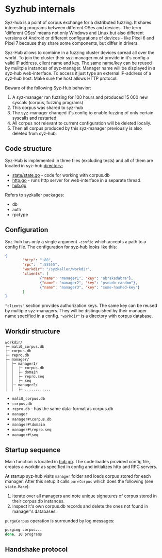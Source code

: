 # Syzhub internals

Syz-hub is a point of corpus exchange for a distributed fuzzing. It shares interesting programs between different OSes and devices. The term 'different OSes' means not only Windows and Linux but also different versions of Android or different configurations of devices - like Pixel 6 and Pixel 7 because they share some components, but differ in drivers.

Syz-Hub allows to combine in a fuzzing cluster devices spread all over the world. To join the cluster their syz-manager must provide in it's config a valid IP address, client name and key. The same name/key can be reused by mulitple instances of syz-manager. Manager name will be displayed in a syz-hub web-interface. To access it just type an external IP-address of a syz-hub host. Make sure the host allows HTTP protocol.

Beware of the following Syz-Hub behavior:
1. A syz-manager ran fuzzing for 100 hours and produced 15 000 new syscals (corpus, fuzzing programs)
2. This corpus was shared to syz-hub
3. The syz-manager changed it's config to enable fuzzing of only certain syscalls and restarted
4. All corpus not relevant to current configuration will be deleted locally.
5. Then all corpus produced by this syz-manager previously is also deleted from syz-hub.


## Code structure
Syz-Hub is implemented in three files (excluding tests) and all of them are located in syz-hub <a href="https://github.com/google/syzkaller/tree/master/syz-hub">directory:</a>
- <a href="https://github.com/google/syzkaller/blob/master/syz-hub/state/state.go">state/state.go</a> - code for working with corpus.db
- <a href="https://github.com/google/syzkaller/blob/master/syz-hub/http.go">http.go</a> - runs http server for web-interface in a separate thread. 
- <a href="https://github.com/google/syzkaller/blob/master/syz-hub/hub.go">hub.go</a>

Refers to syzkaller packages:
- db
- auth
- rpctype

## Configuration

Syz-hub has only a single argument `-config` which accepts a path to a config file. The configuration for syz-hub looks like this:

```json
{
        "http": ":80",
        "rpc":  ":55555",
        "workdir": "/syzkaller/workdir",
        "clients": [
                {"name": "manager1", "key": "abrakadabra"},
                {"name": "manager2", "key": "pseudo-random"},
                {"name": "manager3", "key": "some-hashed-key"}
        ]
}
```

`"clients"` section provides authorization keys. The same key can be reused by multiple syz-managers. They will be distinguished by their manager name specified in a config.
`"workdir"` is a directory with corpus database. 

## Workdir structure

```text
workdir/
├─ mali0_corpus.db
├─ corpus.db
├─ repro.db
├─ manager/
│  ├─ manager1/
│  │  ├─ corpus.db
│  │  ├─ domain
│  │  ├─ repro.seq
│  │  ├─ seq
│  ├─ manager2/
│  │  ├─ ............
```
- `mali0_corpus.db`
- `corpus.db`
- `repro.db` - has the same data-format as corpus.db
- `manager`
- `manager#\corpus.db`
- `manager#\domain`
- `manager#\repro.seq`
- `manager#\seq`


## Startup sequence

Main function is located in <a href="https://github.com/google/syzkaller/blob/master/syz-hub/hub.go">hub.go</a>. The code loades provided config file, creates a workdir as specified in config and initializes http and RPC servers.

At startup syz-hub visits `manager` folder and loads corpus stored for each manager. After this setup it calls `pureCorpus` which does the following (see `state.Make`):
1. Iterate over all managers and note unique signatures of corpus stored in their corpus.db instances.
2. Inspect it's own corpus.db records and delete the ones not found in manager's databases.

`purgeCorpus` operation is surrounded by log messages:
```bash
purging corpus...
done, 10 programs
```


## Handshake protocol

